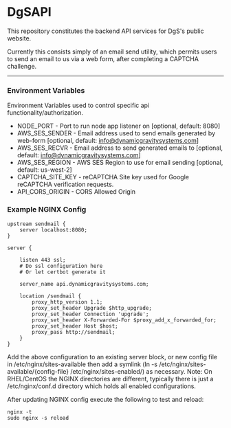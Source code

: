 DgSAPI
======

This repository constitutes the backend API services for DgS's public website.

Currently this consists simply of an email send utility, which permits users to send
an email to us via a web form, after completing a CAPTCHA challenge.

---

### Environment Variables ###

Environment Variables used to control specific api functionality/authorization.

- NODE_PORT - Port to run node app listener on [optional, default: 8080]
- AWS_SES_SENDER - Email address used to send emails generated by web-form [optional, default: info@dynamicgravitysystems.com]
- AWS_SES_RECVR - Email address to send generated emails to [optional, default: info@dynamicgravitysystems.com]
- AWS_SES_REGION - AWS SES Region to use for email sending [optional, default: us-west-2]
- CAPTCHA_SITE_KEY - reCAPTCHA Site key used for Google reCAPTCHA verification requests.
- API_CORS_ORIGIN - CORS Allowed Origin

### Example NGINX Config ###

```text
upstream sendmail {
    server localhost:8080;
}

server {

    listen 443 ssl;
    # Do ssl configuration here
    # Or let certbot generate it
    
    server_name api.dynamicgravitysystems.com;
    
    location /sendmail {
        proxy_http_version 1.1;
        proxy_set_header Upgrade $http_upgrade;
        proxy_set_header Connection 'upgrade';
        proxy_set_header X-Forwarded-For $proxy_add_x_forwarded_for;
        proxy_set_header Host $host;
        proxy_pass http://sendmail;
    }
}
```

Add the above configuration to an existing server block, or new config file in /etc/nginx/sites-available then add a symlink
(ln -s /etc/nginx/sites-available/{config-file} /etc/nginx/sites-enabled/) as necessary.
Note: On RHEL/CentOS the NGINX directories are different, typically there is just a /etc/nginx/conf.d directory which holds all
enabled configurations.

After updating NGINX config execute the following to test and reload:
```
nginx -t
sudo nginx -s reload
```